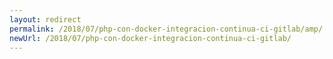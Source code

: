 ```yaml
---
layout: redirect
permalink: /2018/07/php-con-docker-integracion-continua-ci-gitlab/amp/
newUrl: /2018/07/php-con-docker-integracion-continua-ci-gitlab/
---
```

